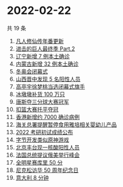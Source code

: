 # 2022-02-22

共 19 条

<!-- BEGIN ZHIHUSEARCH -->
<!-- 最后更新时间 Tue Feb 22 2022 09:56:53 GMT+0800 (China Standard Time) -->
1. [凡人修仙传年番更新](https://www.zhihu.com/search?q=凡人修仙传)
1. [进击的巨人最终季 Part.2](https://www.zhihu.com/search?q=进击的巨人)
1. [辽宁新增 7 例本土确诊](https://www.zhihu.com/search?q=辽宁新增)
1. [内蒙古新增 32 例本土确诊](https://www.zhihu.com/search?q=内蒙古新增)
1. [冬奥会闭幕式](https://www.zhihu.com/search?q=冬奥会闭幕式)
1. [山西晋中发现 5 名阳性人员](https://www.zhihu.com/search?q=山西阳性)
1. [高亭宇徐梦桃当选闭幕式旗手](https://www.zhihu.com/search?q=闭幕式旗手)
1. [冰墩墩补货 100 万只](https://www.zhihu.com/search?q=冰墩墩补货)
1. [唐斯夺三分球大赛冠军](https://www.zhihu.com/search?q=三分球大赛)
1. [扣篮大赛托平夺冠](https://www.zhihu.com/search?q=扣篮大赛)
1. [香港新增约 7000 确诊病例](https://www.zhihu.com/search?q=香港疫情)
1. [海关总署提醒暂停食用雅培相关婴幼儿产品](https://www.zhihu.com/search?q=雅培)
1. [2022 考研初试成绩公布](https://www.zhihu.com/search?q=考研成绩)
1. [字节开发类似原神游戏](https://www.zhihu.com/search?q=原神)
1. [北京丰台现一核酸阳性人员](https://www.zhihu.com/search?q=北京丰台)
1. [法国总统提议俄美举行峰会](https://www.zhihu.com/search?q=法国总统提议)
1. [全明星赛库里 50 分](https://www.zhihu.com/search?q=全明星)
1. [尼克松访华 50 周年纪念日](https://www.zhihu.com/search?q=尼克松访华)
1. [意大利 8 分钟](https://www.zhihu.com/search?q=意大利八分钟)
<!-- END ZHIHUSEARCH -->
